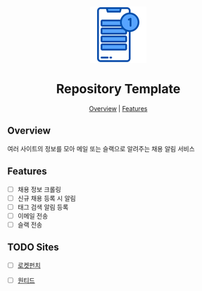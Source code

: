 <p align="center">
  <img alt="Repository Template" title="Repository Template" src="./assets/logo.png" width="128">
</p>

<h1 align="center">Repository Template</h1>

<p align="center">
  <a href="#overview">Overview</a> |
  <a href="#features">Features</a>
</p>

## Overview

여러 사이트의 정보를 모아 메일 또는 슬랙으로 알려주는 채용 알림 서비스

## Features

- [ ] 채용 정보 크롤링
- [ ] 신규 채용 등록 시 알림
- [ ] 태그 검색 알림 등록
- [ ] 이메일 전송
- [ ] 슬랙 전송

## TODO Sites

- [ ] [로켓펀치](https://www.rocketpunch.com/)
- [ ] [원티드](https://www.wanted.co.kr/)

